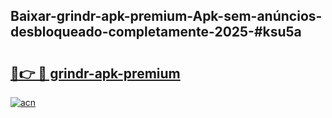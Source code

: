 ## Baixar-grindr-apk-premium-Apk-sem-anúncios-desbloqueado-completamente-2025-#ksu5a

# <h2><a href="https://ainizakaria.my?title=grindr-apk-premium&ref=20M">🔗👉 🔴 grindr-apk-premium</a></h2>

[![acn](https://github.com/user-attachments/assets/0f9c940e-d8b0-45ae-aac7-cd30a18b3e1c)](https://ainizakaria.my?title=grindr-apk-premium&ref=20M)

